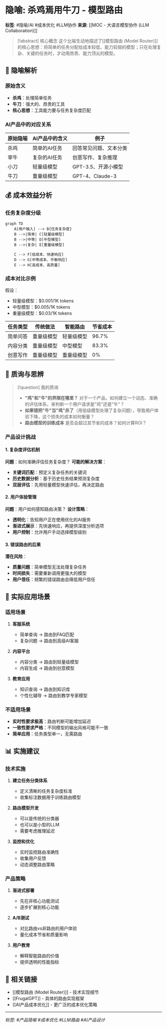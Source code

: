 # 隐喻: 杀鸡焉用牛刀 - 模型路由

**标签**: #隐喻/AI #成本优化 #LLM协作
**来源**: [[MOC - 大语言模型协作 (LLM Collaboration)]]

> [!abstract] 核心概念
> 这个比喻生动地描述了[[模型路由 (Model Router)]]的核心思想：将简单的任务分配给成本较低、能力较弱的模型；只在处理复杂、关键的任务时，才动用昂贵、能力顶尖的模型。

## 🎯 隐喻解析

### 原始含义
- **杀鸡**：处理简单任务
- **牛刀**：强大的、昂贵的工具
- **核心思想**：工具能力要与任务复杂度匹配

### AI产品中的对应关系
| 原始隐喻 | AI产品中的含义 | 例子             |
| ---- | -------- | -------------- |
| 杀鸡   | 简单的AI任务  | 回答常见问题、文本分类    |
| 宰牛   | 复杂的AI任务  | 创意写作、复杂推理      |
| 小刀   | 轻量级模型    | GPT-3.5、开源小模型  |
| 牛刀   | 重量级模型    | GPT-4、Claude-3 |

## 💰 成本效益分析

### 任务复杂度分级
```mermaid
graph TD
    A[用户输入] --> B{任务复杂度}
    B -->|简单| C[轻量级模型]
    B -->|中等| D[中型模型]
    B -->|复杂| E[重量级模型]
    
    C --> F[低成本、快速响应]
    D --> G[中等成本、平衡响应]
    E --> H[高成本、高质量]
```

### 成本对比示例
假设：
- 轻量级模型：$0.001/1K tokens
- 中型模型：$0.005/1K tokens  
- 重量级模型：$0.03/1K tokens

| 任务类型 | 传统做法 | 智能路由 | 节省成本 |
|----------|----------|----------|----------|
| 简单问答 | 重量级模型 | 轻量级模型 | 96.7% |
| 内容分类 | 重量级模型 | 中型模型 | 83.3% |
| 创意写作 | 重量级模型 | 重量级模型 | 0% |

## 🤔 质询与思辨

> [!question] 我的质询
> - **"鸡"和"牛"的界限在哪里？** 对于一个产品，如何建立一个动态、准确的评估体系，来判断一个用户请求是"鸡"还是"牛"？
> - **如果错把"牛"当"鸡"杀了**（用低级模型处理了复杂问题），导致用户体验下降，这个损失的成本如何衡量？
> - **路由模型的训练成本** 是否会超过其节省的成本？如何计算ROI？

### 产品设计挑战

#### 1. 复杂度评估机制
**问题**：如何准确评估任务复杂度？
**可能的解决方案**：
- **关键词匹配**：预定义复杂任务的关键词
- **历史数据分析**：基于历史任务结果预测复杂度
- **双层评估**：先用轻量模型快速评估，再决定路由

#### 2. 用户体验管理
**问题**：用户如何感知路由决策？
**设计策略**：
- **透明化**：告知用户正在使用优化的AI服务
- **渐进式展示**：先快速响应，再提供深度分析选项
- **用户控制**：允许用户手动选择模型级别

#### 3. 错误路由的后果
**潜在风险**：
- **质量问题**：简单模型无法处理复杂任务
- **时间损失**：需要重新调用更强大的模型
- **用户信任**：频繁的错误路由会降低用户信任

## 🎯 实际应用场景

### 适用场景
1. **客服系统**
   - 简单查询 → 路由到FAQ匹配
   - 复杂问题 → 路由到高级AI客服

2. **内容平台**
   - 内容分类 → 路由到轻量级模型
   - 内容生成 → 路由到创意模型

3. **教育应用**
   - 知识查询 → 路由到知识库
   - 个性化辅导 → 路由到教学专家模型

### 不适用场景
- **实时性要求极高**：路由判断可能增加延迟
- **一致性要求严格**：不同模型的输出风格可能不一致
- **简单应用**：任务类型单一，无需路由

## 📊 实施建议

### 技术实施
1. **建立任务分类体系**
   - 定义清晰的任务复杂度标准
   - 收集标注数据用于训练路由模型

2. **路由模型开发**
   - 可以是传统的分类器
   - 也可以是小型的LLM
   - 需要考虑推理延迟

3. **监控和优化**
   - 实时监控路由准确性
   - 收集用户反馈
   - 动态调整路由策略

### 产品策略
1. **渐进式部署**
   - 先在非核心功能测试
   - 逐步扩展到核心功能

2. **A/B测试**
   - 对比路由vs非路由的用户体验
   - 量化成本节省和质量影响

3. **用户教育**
   - 解释智能路由的价值
   - 提供透明的性能指标

## 🔗 相关链接

- [[模型路由 (Model Router)]] - 技术实现细节
- [[FrugalGPT]] - 具体的路由实现框架
- [[AI产品成本优化]] - 更广泛的成本优化策略

---

*标签: #产品隐喻 #成本优化 #LLM路由 #AI产品设计*